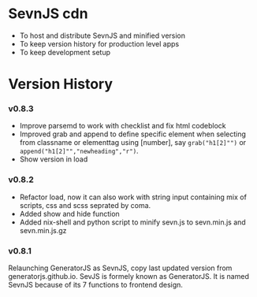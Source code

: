 # SevnJS cdn

- To host and distribute SevnJS and minified version
- To keep version history for production level apps
- To keep development setup 







# Version History

### v0.8.3
- Improve parsemd to work with checklist and fix html codeblock
- Improved grab and append to define specific element when selecting from classname or elementtag using [number], say `grab("h1[2]"")` or `append("h1[2]"","newheading","r")`.
- Show version in load


### v0.8.2
- Refactor load, now it can also work with string input containing mix of scripts, css and scss seprated by coma.
- Added show and hide function
- Added nix-shell and python script to minify sevn.js to sevn.min.js and sevn.min.js.gz

### v0.8.1

Relaunching GeneratorJS as SevnJS, copy last updated version from generatorjs.github.io.
SevJS is formely known as GeneratorJS.
It is named SevnJS because of its 7 functions to frontend design.